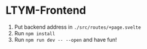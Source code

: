 # LTYM-Frontend

1. Put backend address in `./src/routes/+page.svelte`
2. Run `npm install`
3. Run `npm run dev -- --open` and have fun!
